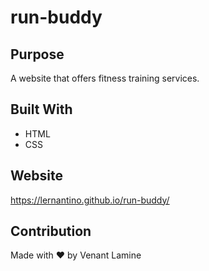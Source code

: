 # run-buddy
## Purpose
A website that offers fitness training services.

## Built With
* HTML
* CSS

## Website
https://lernantino.github.io/run-buddy/

## Contribution 
Made with ❤️ by Venant Lamine
